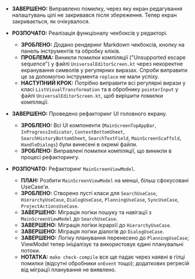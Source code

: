 - **ЗАВЕРШЕНО:** Виправлено помилку, через яку екран редагування налаштувань цілі не закривався після збереження. Тепер екран закривається, як очікувалося.

- **РОЗПОЧАТО:** Реалізація функціоналу чекбоксів у редакторі.
  - **ЗРОБЛЕНО:** Додано рендеринг Markdown чекбоксів, кнопку на панель інструментів та обробку кліків.
  - **ПРОБЛЕМА:** Виникли помилки компіляції ("Unsupported escape sequence") у файлі `UniversalEditorScreen.kt` через некоректне екранування символів у регулярних виразах. Спроби виправити це за допомогою інструмента `replace` не мали успіху.
  - **НАСТУПНИЙ КРОК:** Потрібно виправити всі регулярні вирази у класі `ListVisualTransformation` та в обробнику `pointerInput` у файлі `UniversalEditorScreen.kt`, щоб вирішити помилки компіляції.

- **ЗАВЕРШЕНО:** Проведено рефакторинг UI головного екрану.
  - **ЗРОБЛЕНО:** Всі UI компоненти (`MainScreenTopAppBar`, `InProgressIndicator`, `ContextBottomSheet`, `SearchHistoryBottomSheet`, `SearchTextField`, `MainScreenScaffold`, `HandleDialogs`) були винесені в окремі файли.
  - **ЗРОБЛЕНО:** Виправлені помилки компіляції, що виникли в процесі рефакторингу.

- **РОЗПОЧАТО:** Рефакторинг `MainScreenViewModel`.
  - **ПЛАН:** Розбити `MainScreenViewModel` на менші, більш сфокусовані UseCase'и.
  - **ЗРОБЛЕНО:** Створено пусті класи для `SearchUseCase`, `HierarchyUseCase`, `DialogUseCase`, `PlanningUseCase`, `SyncUseCase`, `ProjectActionsUseCase`.
  - **ЗАВЕРШЕНО:** Міграція логіки пошуку та навігації з `MainScreenViewModel` до `SearchUseCase`.
  - **ЗАВЕРШЕНО:** Міграція логіки ієрархії до `HierarchyUseCase`.
  - **ЗАВЕРШЕНО:** Міграція логіки діалогів до `DialogUseCase`.
  - **ЗАВЕРШЕНО:** Логіку планування перенесено до `PlanningUseCase`; ViewModel тепер ініціалізує та використовує єдині планувальні потоки.
  - **НОТАТКА:** `make check-compile` все ще падає через наявні в гілці помилки (відсутні обробники `onEvent` тощо); додаткових регресій від міграції планування не виявлено.
